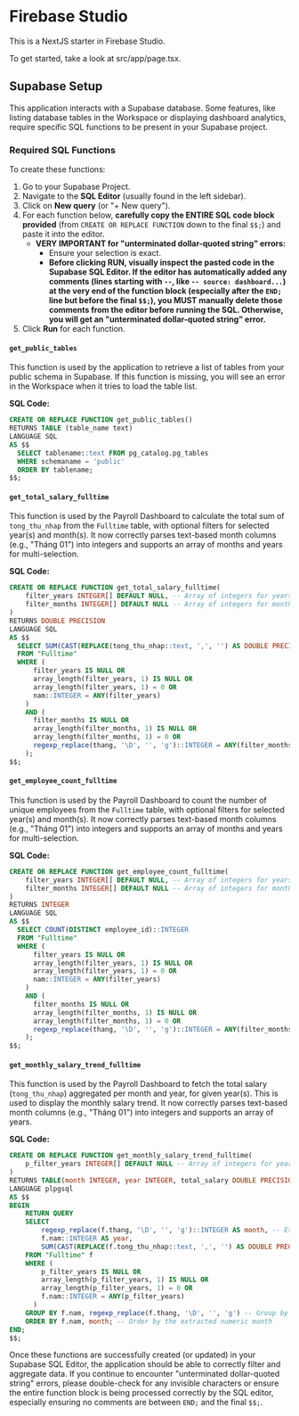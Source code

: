 
# Firebase Studio

This is a NextJS starter in Firebase Studio.

To get started, take a look at src/app/page.tsx.

## Supabase Setup

This application interacts with a Supabase database. Some features, like listing database tables in the Workspace or displaying dashboard analytics, require specific SQL functions to be present in your Supabase project.

### Required SQL Functions

To create these functions:

1.  Go to your Supabase Project.
2.  Navigate to the **SQL Editor** (usually found in the left sidebar).
3.  Click on **New query** (or "+ New query").
4.  For each function below, **carefully copy the ENTIRE SQL code block provided** (from `CREATE OR REPLACE FUNCTION` down to the final `$$;`) and paste it into the editor.
    *   **VERY IMPORTANT for "unterminated dollar-quoted string" errors:**
        *   Ensure your selection is exact.
        *   **Before clicking RUN, visually inspect the pasted code in the Supabase SQL Editor. If the editor has automatically added any comments (lines starting with `--`, like `-- source: dashboard...`) at the very end of the function block (especially after the `END;` line but before the final `$$;`), you MUST manually delete those comments from the editor before running the SQL. Otherwise, you will get an "unterminated dollar-quoted string" error.**
5.  Click **Run** for each function.

#### `get_public_tables`

This function is used by the application to retrieve a list of tables from your public schema in Supabase. If this function is missing, you will see an error in the Workspace when it tries to load the table list.

**SQL Code:**
```sql
CREATE OR REPLACE FUNCTION get_public_tables()
RETURNS TABLE (table_name text)
LANGUAGE SQL
AS $$
  SELECT tablename::text FROM pg_catalog.pg_tables
  WHERE schemaname = 'public'
  ORDER BY tablename;
$$;
```

#### `get_total_salary_fulltime`

This function is used by the Payroll Dashboard to calculate the total sum of `tong_thu_nhap` from the `Fulltime` table, with optional filters for selected year(s) and month(s). It now correctly parses text-based month columns (e.g., "Tháng 01") into integers and supports an array of months and years for multi-selection.

**SQL Code:**
```sql
CREATE OR REPLACE FUNCTION get_total_salary_fulltime(
    filter_years INTEGER[] DEFAULT NULL, -- Array of integers for years
    filter_months INTEGER[] DEFAULT NULL -- Array of integers for months
)
RETURNS DOUBLE PRECISION
LANGUAGE SQL
AS $$
  SELECT SUM(CAST(REPLACE(tong_thu_nhap::text, ',', '') AS DOUBLE PRECISION))
  FROM "Fulltime"
  WHERE (
      filter_years IS NULL OR
      array_length(filter_years, 1) IS NULL OR
      array_length(filter_years, 1) = 0 OR
      nam::INTEGER = ANY(filter_years)
    )
    AND (
      filter_months IS NULL OR
      array_length(filter_months, 1) IS NULL OR
      array_length(filter_months, 1) = 0 OR
      regexp_replace(thang, '\D', '', 'g')::INTEGER = ANY(filter_months)
    );
$$;
```

#### `get_employee_count_fulltime`

This function is used by the Payroll Dashboard to count the number of unique employees from the `Fulltime` table, with optional filters for selected year(s) and month(s). It now correctly parses text-based month columns (e.g., "Tháng 01") into integers and supports an array of months and years for multi-selection.

**SQL Code:**
```sql
CREATE OR REPLACE FUNCTION get_employee_count_fulltime(
    filter_years INTEGER[] DEFAULT NULL, -- Array of integers for years
    filter_months INTEGER[] DEFAULT NULL -- Array of integers for months
)
RETURNS INTEGER
LANGUAGE SQL
AS $$
  SELECT COUNT(DISTINCT employee_id)::INTEGER
  FROM "Fulltime"
  WHERE (
      filter_years IS NULL OR
      array_length(filter_years, 1) IS NULL OR
      array_length(filter_years, 1) = 0 OR
      nam::INTEGER = ANY(filter_years)
    )
    AND (
      filter_months IS NULL OR
      array_length(filter_months, 1) IS NULL OR
      array_length(filter_months, 1) = 0 OR
      regexp_replace(thang, '\D', '', 'g')::INTEGER = ANY(filter_months)
    );
$$;
```

#### `get_monthly_salary_trend_fulltime`

This function is used by the Payroll Dashboard to fetch the total salary (`tong_thu_nhap`) aggregated per month and year, for given year(s). This is used to display the monthly salary trend. It now correctly parses text-based month columns (e.g., "Tháng 01") into integers and supports an array of years.

**SQL Code:**
```sql
CREATE OR REPLACE FUNCTION get_monthly_salary_trend_fulltime(
    p_filter_years INTEGER[] DEFAULT NULL -- Array of integers for years
)
RETURNS TABLE(month INTEGER, year INTEGER, total_salary DOUBLE PRECISION)
LANGUAGE plpgsql
AS $$
BEGIN
    RETURN QUERY
    SELECT
        regexp_replace(f.thang, '\D', '', 'g')::INTEGER AS month, -- Extract numeric month
        f.nam::INTEGER AS year,
        SUM(CAST(REPLACE(f.tong_thu_nhap::text, ',', '') AS DOUBLE PRECISION)) AS total_salary
    FROM "Fulltime" f
    WHERE (
        p_filter_years IS NULL OR
        array_length(p_filter_years, 1) IS NULL OR
        array_length(p_filter_years, 1) = 0 OR
        f.nam::INTEGER = ANY(p_filter_years)
      )
    GROUP BY f.nam, regexp_replace(f.thang, '\D', '', 'g') -- Group by the extracted numeric month
    ORDER BY f.nam, month; -- Order by the extracted numeric month
END;
$$;
```

Once these functions are successfully created (or updated) in your Supabase SQL Editor, the application should be able to correctly filter and aggregate data. If you continue to encounter "unterminated dollar-quoted string" errors, please double-check for any invisible characters or ensure the entire function block is being processed correctly by the SQL editor, especially ensuring no comments are between `END;` and the final `$$;`.

